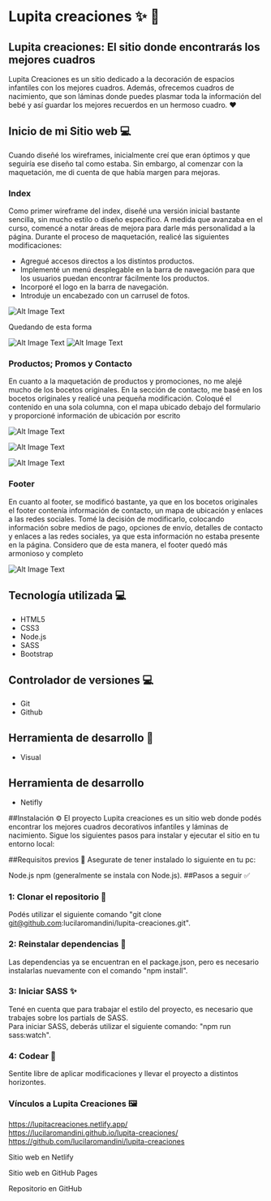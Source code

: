 # Lupita creaciones ✨ 💫
## Lupita creaciones: El sitio donde encontrarás los mejores cuadros 
Lupita Creaciones es un sitio dedicado a la decoración de espacios infantiles con los mejores cuadros. Además, ofrecemos cuadros de nacimiento, que son láminas donde puedes plasmar toda la información del bebé y así guardar los mejores recuerdos en un hermoso cuadro. ❤️

## Inicio de mi Sitio web 💻
Cuando diseñé los wireframes, inicialmente creí que eran óptimos y que seguiría ese diseño tal como estaba. Sin embargo, al comenzar con la maquetación, me di cuenta de que había margen para mejoras.

### Index
Como primer wireframe del index, diseñé una versión inicial bastante sencilla, sin mucho estilo o diseño específico. A medida que avanzaba en el curso, comencé a notar áreas de mejora para darle más personalidad a la página. Durante el proceso de maquetación, realicé las siguientes modificaciones:

* Agregué accesos directos a los distintos productos.
* Implementé un menú desplegable en la barra de navegación para que los usuarios puedan encontrar fácilmente los productos.
* Incorporé el logo en la barra de navegación.
* Introduje un encabezado con un carrusel de fotos.

![Alt Image Text](./readme_resources/wireframe_index.webp)

Quedando de esta forma

![Alt Image Text](./readme_resources/index_navbar_header.webp)
![Alt Image Text](./readme_resources/index_accesos_directos.webp)

### Productos; Promos y Contacto
En cuanto a la maquetación de productos y promociones, no me alejé mucho de los bocetos originales. En la sección de contacto, me basé en los bocetos originales y realicé una pequeña modificación. Coloqué el contenido en una sola columna, con el mapa ubicado debajo del formulario y proporcioné información de ubicación por escrito

![Alt Image Text](./readme_resources/wireframe_pictures.webp)

![Alt Image Text](./readme_resources/wireframe_sale.webp)

![Alt Image Text](./readme_resources/wireframe_contact.webp)

### Footer
En cuanto al footer, se modificó bastante, ya que en los bocetos originales el footer contenía información de contacto, un mapa de ubicación y enlaces a las redes sociales. Tomé la decisión de modificarlo, colocando información sobre medios de pago, opciones de envío, detalles de contacto y enlaces a las redes sociales, ya que esta información no estaba presente en la página. Considero que de esta manera, el footer quedó más armonioso y completo

![Alt Image Text](./readme_resources/wireframe_footer.webp)

## Tecnología utilizada 💻 

* HTML5
* CSS3
* Node.js
* SASS
* Bootstrap

## Controlador de versiones 💻

* Git
* Github

## Herramienta de desarrollo 🔧

* Visual    

## Herramienta de desarrollo 
* Netifly

##Instalación ⚙️
El proyecto Lupita creaciones es un sitio web donde podés encontrar los mejores cuadros decorativos infantiles y láminas de nacimiento. Sigue los siguientes pasos para instalar y ejecutar el sitio en tu entorno local:

##Requisitos previos 👾
Asegurate de tener instalado lo siguiente en tu pc:

Node.js
npm (generalmente se instala con Node.js).
##Pasos a seguir ✅
### 1: Clonar el repositorio 📂 
Podés utilizar el siguiente comando "git clone git@github.com:lucilaromandini/lupita-creaciones.git".
### 2: Reinstalar dependencias 🔧
Las dependencias ya se encuentran en el package.json, pero es necesario instalarlas nuevamente con el comando "npm install".

### 3: Iniciar SASS ✨
Tené en cuenta que para trabajar el estilo del proyecto, es necesario que trabajes sobre los partials de SASS.                   
Para iniciar SASS, deberás utilizar el siguiente comando: "npm run sass:watch".

### 4: Codear 🧠
Sentite libre de aplicar modificaciones y llevar el proyecto a distintos horizontes.

### Vínculos a Lupita Creaciones 🖼
https://lupitacreaciones.netlify.app/  
https://lucilaromandini.github.io/lupita-creaciones/  
https://github.com/lucilaromandini/lupita-creaciones

Sitio web en Netlify

Sitio web en GitHub Pages

Repositorio en GitHub
                 

